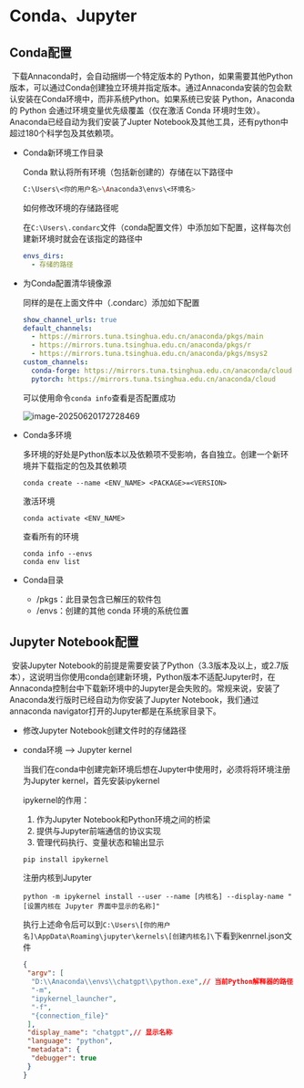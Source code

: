 # Conda、Jupyter

## Conda配置	

​	下载Annaconda时，会自动捆绑一个特定版本的 Python，如果需要其他Python版本，可以通过Conda创建独立环境并指定版本。通过Annaconda安装的包会默认安装在Conda环境中，而非系统Python。如果系统已安装 Python，Anaconda 的 Python 会通过环境变量优先级覆盖（仅在激活 Conda 环境时生效）。Anaconda已经自动为我们安装了Jupter Notebook及其他工具，还有python中超过180个科学包及其依赖项。

- Conda新环境工作目录

  Conda 默认将所有环境（包括新创建的）存储在以下路径中

  ```bash
  C:\Users\<你的用户名>\Anaconda3\envs\<环境名>
  ```

  如何修改环境的存储路径呢

  在`C:\Users\.condarc`文件（conda配置文件）中添加如下配置，这样每次创建新环境时就会在该指定的路径中

  ```yaml
  envs_dirs:
    - 存储的路径
  ```

- 为Conda配置清华镜像源

  同样的是在上面文件中（.condarc）添加如下配置

  ```yaml
  show_channel_urls: true
  default_channels:
    - https://mirrors.tuna.tsinghua.edu.cn/anaconda/pkgs/main
    - https://mirrors.tuna.tsinghua.edu.cn/anaconda/pkgs/r
    - https://mirrors.tuna.tsinghua.edu.cn/anaconda/pkgs/msys2
  custom_channels:
    conda-forge: https://mirrors.tuna.tsinghua.edu.cn/anaconda/cloud
    pytorch: https://mirrors.tuna.tsinghua.edu.cn/anaconda/cloud
  ```

  可以使用命令`conda info`查看是否配置成功

  ![image-20250620172728469](C:\Users\17726\AppData\Roaming\Typora\typora-user-images\image-20250620172728469.png)

- Conda多环境

  多环境的好处是Python版本以及依赖项不受影响，各自独立。创建一个新环境并下载指定的包及其依赖项

  ```shell
  conda create --name <ENV_NAME> <PACKAGE>=<VERSION>
  ```

  激活环境

  ```shell
  conda activate <ENV_NAME>
  ```

  查看所有的环境

  ```shell
  conda info --envs
  conda env list
  ```

- Conda目录

  - /pkgs：此目录包含已解压的软件包
  - /envs：创建的其他 conda 环境的系统位置

## Jupyter Notebook配置

​	安装Jupyter Notebook的前提是需要安装了Python（3.3版本及以上，或2.7版本），这说明当你使用conda创建新环境，Python版本不适配Jupyter时，在Annaconda控制台中下载新环境中的Jupyter是会失败的。常规来说，安装了Anaconda发行版时已经自动为你安装了Jupyter Notebook，我们通过annaconda navigator打开的Jupyter都是在系统家目录下。

- 修改Jupyter Notebook创建文件时的存储路径

  

- conda环境 --> Jupyter kernel

  当我们在conda中创建完新环境后想在Jupyter中使用时，必须将将环境注册为Jupyter kernel，首先安装ipykernel

  ipykernel的作用：

  1. 作为Jupyter Notebook和Python环境之间的桥梁
  1. 提供与Jupyter前端通信的协议实现
  1. 管理代码执行、变量状态和输出显示

  ```shell
  pip install ipykernel
  ```

  注册内核到Jupyter

  ```shell
  python -m ipykernel install --user --name [内核名] --display-name "[设置内核在 Jupyter 界面中显示的名称]"
  ```

  执行上述命令后可以到`C:\Users\[你的用户名]\AppData\Roaming\jupyter\kernels\[创建内核名]\`下看到kenrnel.json文件

  ```json
  {
   "argv": [
    "D:\\Anaconda\\envs\\chatgpt\\python.exe",// 当前Python解释器的路径
    "-m",
    "ipykernel_launcher",
    "-f",
    "{connection_file}"
   ],
   "display_name": "chatgpt",// 显示名称
   "language": "python",
   "metadata": {
    "debugger": true
   }
  }
  ```

  

